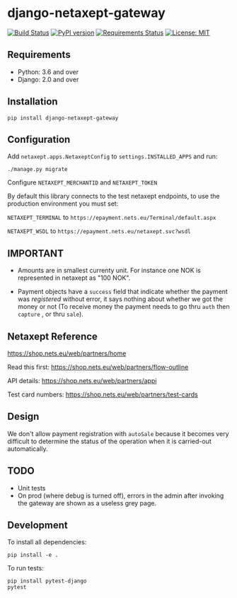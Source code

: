 django-netaxept-gateway
======================= 

[![Build Status](https://travis-ci.org/skioo/django-netaxept-gateway.svg?branch=master)](https://travis-ci.org/skioo/django-netaxept-gateway)
[![PyPI version](https://badge.fury.io/py/django-netaxept-gateway.svg)](https://badge.fury.io/py/django-netaxept-gateway)
[![Requirements Status](https://requires.io/github/skioo/django-netaxept-gateway/requirements.svg?branch=master)](https://requires.io/github/skioo/django-netaxept-gateway/requirements/?branch=master)
[![License: MIT](https://img.shields.io/badge/License-MIT-blue.svg)](https://opensource.org/licenses/MIT)

Requirements
------------

* Python: 3.6 and over
* Django: 2.0 and over


Installation
------------

    pip install django-netaxept-gateway


Configuration
-------------

Add ``netaxept.apps.NetaxeptConfig`` to ``settings.INSTALLED_APPS`` and run:

    ./manage.py migrate


Configure `NETAXEPT_MERCHANTID` and `NETAXEPT_TOKEN`

By default this library connects to the test netaxept endpoints,
to use the production environment you must set:

`NETAXEPT_TERMINAL` to  `https://epayment.nets.eu/Terminal/default.aspx`

`NETAXEPT_WSDL` to `https://epayment.nets.eu/netaxept.svc?wsdl`


IMPORTANT
---------

- Amounts are in smallest currenty unit. For instance one NOK is represented in netaxept as "100 NOK".

- Payment objects have a `success` field that indicate whether the payment was _registered_ without error, it says nothing about whether we got the money or not
(To receive money the payment needs to go thru `auth` then `capture` , or thru `sale`).


Netaxept Reference
------------------

https://shop.nets.eu/web/partners/home

Read this first: https://shop.nets.eu/web/partners/flow-outline

API details: https://shop.nets.eu/web/partners/appi

Test card numbers: https://shop.nets.eu/web/partners/test-cards


Design
------

We don't allow payment registration with `autoSale` because it becomes very difficult to determine the status of the operation when it is carried-out automatically.


TODO
----

- Unit tests
- On prod (where debug is turned off), errors in the admin after invoking the gateway are shown as a useless grey page.


Development
-----------

To install all dependencies:

    pip install -e .


To run tests:

    pip install pytest-django
    pytest
    


